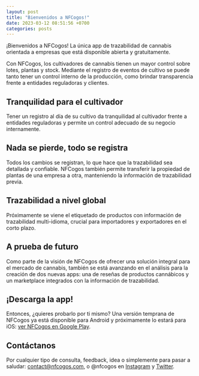 ```yaml
---
layout: post
title: "Bienvenidos a NFCogos!"
date: 2023-03-12 08:51:56 +0700
categories: posts
---
```


¡Bienvenidos a NFCogos! La única app de trazabilidad de cannabis orientada a empresas que está disponible abierta y gratuitamente.

Con NFCogos, los cultivadores de cannabis tienen un mayor control sobre lotes, plantas y stock. Mediante el registro de eventos de cultivo se puede tanto tener un control interno de la producción, como brindar transparencia frente a entidades reguladoras y clientes.

## Tranquilidad para el cultivador

Tener un registro al día de su cultivo da tranquilidad al cultivador frente a entidades reguladoras y permite un control adecuado de su negocio internamente.

## Nada se pierde, todo se registra

Todos los cambios se registran, lo que hace que la trazabilidad sea detallada y confiable. NFCogos también permite transferir la propiedad de plantas de una empresa a otra, manteniendo la información de trazabilidad previa.

## Trazabilidad a nivel global

Próximamente se viene el etiquetado de productos con información de trazabilidad multi-idioma, crucial para importadores y exportadores en el corto plazo.

## A prueba de futuro

Como parte de la visión de NFCogos de ofrecer una solución integral para el mercado de cannabis, también se está avanzando en el análisis para la creación de dos nuevas apps: una de reseñas de productos cannábicos y un marketplace integrados con la información de trazabilidad.

## ¡Descarga la app!

Entonces, ¿quieres probarlo por ti mismo? Una versión temprana de NFCogos ya está disponible para Android y próximamente lo estará para iOS: [ver NFCogos en Google Play](https://play.google.com/store/apps/details?id=com.nfcogos).

## Contáctanos

Por cualquier tipo de consulta, feedback, idea o simplemente para pasar a saludar: contact@nfcogos.com, o @nfcogos en [Instagram](https://www.instagram.com/nfcogos) y [Twitter](https://www.twitter.com/nfcogos).

